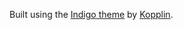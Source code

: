 Built using the <a href="https://github.com/sergiokopplin/indigo">Indigo theme</a> by <a href="http://koppl.in/">Kopplin</a>.
